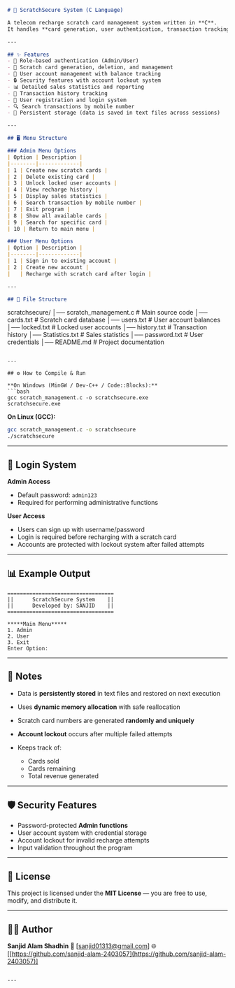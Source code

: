

```markdown
# 🎫 ScratchSecure System (C Language)

A telecom recharge scratch card management system written in **C**.  
It handles **card generation, user authentication, transaction tracking, statistics, and administrative functions** in a secure way.

---

## ✨ Features
- 🔐 Role-based authentication (Admin/User)
- 🎫 Scratch card generation, deletion, and management
- 📱 User account management with balance tracking
- 🔒 Security features with account lockout system
- 📊 Detailed sales statistics and reporting
- 📝 Transaction history tracking
- 👥 User registration and login system
- 🔍 Search transactions by mobile number
- 💾 Persistent storage (data is saved in text files across sessions)

---

## 🖥 Menu Structure

### Admin Menu Options
| Option | Description |
|--------|-------------|
| 1 | Create new scratch cards |
| 2 | Delete existing card |
| 3 | Unlock locked user accounts |
| 4 | View recharge history |
| 5 | Display sales statistics |
| 6 | Search transaction by mobile number |
| 7 | Exit program |
| 8 | Show all available cards |
| 9 | Search for specific card |
| 10 | Return to main menu |

### User Menu Options
| Option | Description |
|--------|-------------|
| 1 | Sign in to existing account |
| 2 | Create new account |
|   | Recharge with scratch card after login |

---

## 📂 File Structure
```

scratchsecure/
│── scratch\_management.c    # Main source code
│── cards.txt               # Scratch card database
│── users.txt               # User account balances
│── locked.txt              # Locked user accounts
│── history.txt             # Transaction history
│── Statistics.txt          # Sales statistics
│── password.txt            # User credentials
│── README.md               # Project documentation

````

---

## ⚙️ How to Compile & Run

**On Windows (MinGW / Dev-C++ / Code::Blocks):**
```bash
gcc scratch_management.c -o scratchsecure.exe
scratchsecure.exe
````

**On Linux (GCC):**

```bash
gcc scratch_management.c -o scratchsecure
./scratchsecure
```

---

## 🔐 Login System

**Admin Access**

* Default password: `admin123`
* Required for performing administrative functions

**User Access**

* Users can sign up with username/password
* Login is required before recharging with a scratch card
* Accounts are protected with lockout system after failed attempts

---

## 📊 Example Output

```
==================================
||      ScratchSecure System    ||
||      Developed by: SANJID    ||
==================================

*****Main Menu*****
1. Admin
2. User
3. Exit
Enter Option: 
```

---

## 📌 Notes

* Data is **persistently stored** in text files and restored on next execution
* Uses **dynamic memory allocation** with safe reallocation
* Scratch card numbers are generated **randomly and uniquely**
* **Account lockout** occurs after multiple failed attempts
* Keeps track of:

  * Cards sold
  * Cards remaining
  * Total revenue generated

---

## 🛡️ Security Features

* Password-protected **Admin functions**
* User account system with credential storage
* Account lockout for invalid recharge attempts
* Input validation throughout the program

---

## 📜 License

This project is licensed under the **MIT License** — you are free to use, modify, and distribute it.

---

## 👨‍💻 Author

**Sanjid Alam Shadhin**
📧 \[[sanjid01313@gmail.com](mailto:sanjid01313@gmail.com)]
🌐 \[[https://github.com/sanjid-alam-2403057](https://github.com/sanjid-alam-2403057)]

```

---

```
